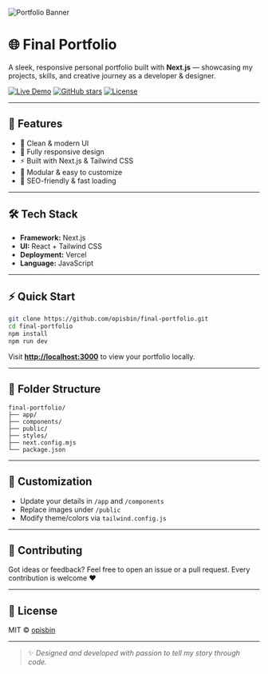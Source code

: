 
![Portfolio Banner]( <img width="1492" height="810" alt="image" src="https://github.com/user-attachments/assets/6bd9a2e4-78b6-4243-ad5d-9f37db088203" />
 )

# 🌐 Final Portfolio

A sleek, responsive personal portfolio built with **Next.js** — showcasing my projects, skills, and creative journey as a developer & designer.

[![Live Demo](https://img.shields.io/badge/Live%20Demo-Visit%20Now-blue?style=for-the-badge)](https://meherab.art)
[![GitHub stars](https://img.shields.io/github/stars/opisbin/final-portfolio?style=social)](https://github.com/opisbin/final-portfolio/stargazers)
[![License](https://img.shields.io/github/license/opisbin/final-portfolio?color=green)](LICENSE)

---

## 🚀 Features

- 🎨 Clean & modern UI  
- 📱 Fully responsive design  
- ⚡ Built with Next.js & Tailwind CSS  
- 🧩 Modular & easy to customize  
- 🧠 SEO-friendly & fast loading  

---

## 🛠️ Tech Stack

- **Framework:** Next.js  
- **UI:** React + Tailwind CSS  
- **Deployment:** Vercel  
- **Language:** JavaScript  

---

## ⚡ Quick Start

```bash
git clone https://github.com/opisbin/final-portfolio.git
cd final-portfolio
npm install
npm run dev
````

Visit **[http://localhost:3000](http://localhost:3000)** to view your portfolio locally.

---

## 📁 Folder Structure

```
final-portfolio/
├── app/
├── components/
├── public/
├── styles/
├── next.config.mjs
└── package.json
```

---

## 🌈 Customization

* Update your details in `/app` and `/components`
* Replace images under `/public`
* Modify theme/colors via `tailwind.config.js`

---

## 🤝 Contributing

Got ideas or feedback? Feel free to open an issue or a pull request.
Every contribution is welcome ❤️

---

## 🪪 License

MIT © [opisbin](https://github.com/opisbin)

---

> ✨ *Designed and developed with passion to tell my story through code.*

